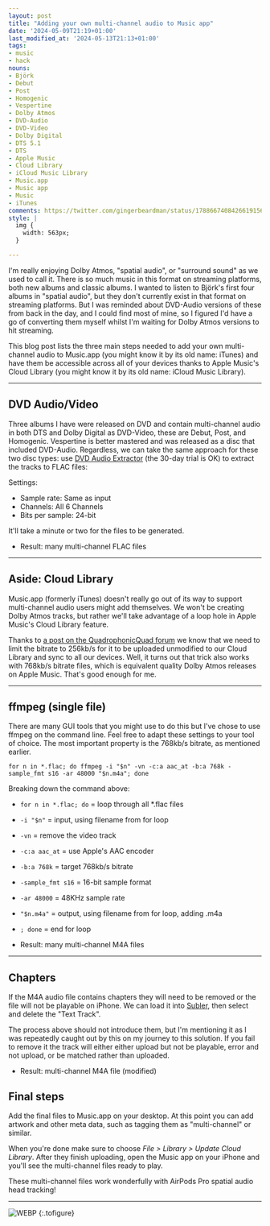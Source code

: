 ```yaml
---
layout: post
title: "Adding your own multi-channel audio to Music app"
date: '2024-05-09T21:19+01:00'
last_modified_at: '2024-05-13T21:13+01:00'
tags:
- music
- hack
nouns:
- Björk
- Debut
- Post
- Homogenic
- Vespertine
- Dolby Atmos
- DVD-Audio
- DVD-Video
- Dolby Digital
- DTS 5.1
- DTS
- Apple Music
- Cloud Library
- iCloud Music Library
- Music.app
- Music app
- Music
- iTunes
comments: https://twitter.com/gingerbeardman/status/1788667408426619156
style: |
  img {
    width: 563px;
  }

---
```


I'm really enjoying Dolby Atmos, "spatial audio", or "surround sound" as we used to call it. There is so much music in this format on streaming platforms, both new albums and classic albums. I wanted to listen to Björk's first four albums in "spatial audio", but they don't currently exist in that format on streaming platforms. But I was reminded about DVD-Audio versions of these from back in the day, and I could find most of mine, so I figured I'd have a go of converting them myself whilst I'm waiting for Dolby Atmos versions to hit streaming.

This blog post lists the three main steps needed to add your own multi-channel audio to Music.app (you might know it by its old name: iTunes) and have them be accessible across all of your devices thanks to Apple Music's Cloud Library (you might know it by its old name: iCloud Music Library).

----

## DVD Audio/Video

Three albums I have were released on DVD and contain multi-channel audio in both DTS and Dolby Digital as DVD-Video, these are Debut, Post, and Homogenic. Vespertine is better mastered and was released as a disc that included DVD-Audio. Regardless, we can take the same approach for these two disc types: use [DVD Audio Extractor](https://www.dvdae.com) (the 30-day trial is OK) to extract the tracks to FLAC files:

Settings:
- Sample rate: Same as input
- Channels: All 6 Channels
- Bits per sample: 24-bit

It'll take a minute or two for the files to be generated.

- Result: many multi-channel FLAC files

----

## Aside: Cloud Library

Music.app (formerly iTunes) doesn't really go out of its way to support multi-channel audio users might add themselves. We won't be creating Dolby Atmos tracks, but rather we'll take advantage of a loop hole in Apple Music's Cloud Library feature.

Thanks to [a post on the QuadrophonicQuad forum](https://www.quadraphonicquad.com/forums/threads/ripping-in-surround-for-apple-tv.33931/post-699285) we know that we need to limit the bitrate to 256kb/s for it to be uploaded unmodified to our Cloud Library and sync to all our devices. Well, it turns out that trick also works with 768kb/s bitrate files, which is equivalent quality Dolby Atmos releases on Apple Music. That's good enough for me.

----

## ffmpeg (single file)

There are many GUI tools that you might use to do this but I've chose to use ffmpeg on the command line. Feel free to adapt these settings to your tool of choice. The most important property is the 768kb/s bitrate, as mentioned earlier.

`for n in *.flac; do ffmpeg -i "$n" -vn -c:a aac_at -b:a 768k -sample_fmt s16 -ar 48000 "$n.m4a"; done`

Breaking down the command above:

- `for n in *.flac; do` = loop through all *.flac files
- `-i "$n"` = input, using filename from for loop
- `-vn` = remove the video track
- `-c:a aac_at` = use Apple's AAC encoder
- `-b:a 768k` = target 768kb/s bitrate
- `-sample_fmt s16` = 16-bit sample format
- `-ar 48000` = 48KHz sample rate
- `"$n.m4a"` = output, using filename from for loop, adding .m4a
- `; done` = end for loop

- Result: many multi-channel M4A files

----

## Chapters

If the M4A audio file contains chapters they will need to be removed or the file will not be playable on iPhone. We can load it into [Subler](https://subler.org), then select and delete the "Text Track".

The process above should not introduce them, but I'm mentioning it as I was repeatedly caught out by this on my journey to this solution. If you fail to remove it the track will either either upload but not be playable, error and not upload, or be matched rather than uploaded.

- Result: multi-channel M4A file (modified)

## Final steps

Add the final files to Music.app on your desktop. At this point you can add artwork and other meta data, such as tagging them as "multi-channel" or similar.

When you're done make sure to choose *File > Library > Update Cloud Library*. After they finish uploading, open the Music app on your iPhone and you'll see the multi-channel files ready to play.

These multi-channel files work wonderfully with AirPods Pro spatial audio head tracking!

----

![WEBP](https://cdn.gingerbeardman.com/images/posts/music-multi-channel.heic "My own multi-channel audio in Music app on my iPhone")
{:.tofigure}
